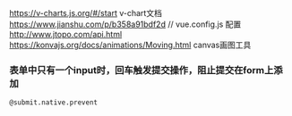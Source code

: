https://v-charts.js.org/#/start v-chart文档
https://www.jianshu.com/p/b358a91bdf2d // vue.config.js 配置
http://www.jtopo.com/api.html
https://konvajs.org/docs/animations/Moving.html canvas画图工具
### 表单中只有一个input时，回车触发提交操作，阻止提交在form上添加
```
@submit.native.prevent
```
